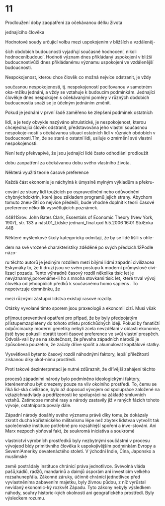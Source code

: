 # 11

Prodloužení doby zaopatření za očekávanou délku života

jednajícího člověka

Hodnotové soudy určující volbu mezi uspokojením v bližších a vzdáleněj-

ších obdobích budoucnosti vyjadřují současné hodnocení, nikoli hodnoceníbudoucí. Hodnotí význam dnes přikládaný uspokojení v bližší budoucnostivůči dnes přikládanému významu uspokojení ve vzdálenější budoucnosti.

Nespokojenost, kterou chce člověk co možná nejvíce odstranit, je vždy

současnou nespokojeností, tj. nespokojeností pociťovanou v samotném oka-mžiku jednání, a vždy se vztahuje k budoucím podmínkám. Jednající člověkje dnes nespokojen s očekávanými poměry v různých obdobích budoucnostia snaží se je účelným jednáním změnit.

Pokud je jednání v první řadě zaměřeno ke zlepšení podmínek ostatních

lidí, a je tedy obvykle nazýváno altruistické, je nespokojenost, kterou chcejednající člověk odstranit, představována jeho vlastní současnou nespokoje-ností s očekávanou situací ostatních lidí v různých obdobích v budoucnosti.Tím, že se stará o ostatní lidi, usiluje o zmírnění své vlastní nespokojenosti.

Není tedy překvapivé, že jsou jednající lidé často odhodláni prodloužit

dobu zaopatření za očekávanou dobu svého vlastního života.

Některá využití teorie časové preference

Každá část ekonomie je náchylná k úmyslně mylným výkladům a překru-

cování ze strany lidí toužících po ospravedlnění nebo odůvodnění chybnýchdoktrín, které jsou základem programů jejich strany. Abychom tomuto zneu-žití co nejvíce předešli, bude vhodné doplnit k teorii časové preference něko-lik vysvětlujících poznámek.

44811Srov. John Bates Clark, Essentials of Economic Theory (New York, 1907), str. 133 a násl.01_Lidske jednani_final.qxd 5.5.2006 16:01 StrÆnka 448

Některé myšlenkové školy kategoricky odmítají, že by se lidé lišili s ohle-

dem na své vrozené charakteristiky zděděné po svých předcích.12Podle názo-

ru těchto autorů je jediným rozdílem mezi bílými lidmi západní civilizacea Eskymáky to, že ti druzí jsou ve svém postupu k moderní průmyslové civi-lizaci pozadu. Tento výhradně časový rozdíl několika tisíc let je nevýznamný,porovnáme-li ho s mnoha stovkami tisíc let, které trval vývoj člověka od jehoopičích předků k současnému homo sapiens . To nepotvrzuje domněnku, že

mezi různými zástupci lidstva existují rasové rozdíly.

Otázky vyvolané tímto sporem jsou praxeologii a ekonomii cizí. Musí však

přijmout preventivní opatření pro případ, že by byly předpojatým přístupemzapleteny do tohoto střetu protichůdných idejí. Pokud by fanatičtí odpůrcinauky moderní genetiky nebyli zcela nevzdělaní v oblasti ekonomie, jistě byse pokusili obrátit teorii časové preference ve svůj vlastní prospěch. Odvolá-vali by se na skutečnost, že převaha západních národů je způsobena pouzetím, že začaly dříve spořit a akumulovat kapitálové statky.

Vysvětlovali bytento časový rozdíl náhodnými faktory, lepší příležitostí získanou díky okol-nímu prostředí.

Proti takové dezinterpretaci je nutné zdůraznit, že dřívější zahájení těchto

procesů západními národy bylo podmíněno ideologickými faktory, kterénemohou být omezeny pouze na vliv okolního prostředí. To, čemu se říká lid-ská civilizace, bylo až doposud vývojem od spolupráce založené na vztazíchnadvlády a podřízenosti ke spolupráci na základě smluvních vztahů. Zatímcose mnohé rasy a národy zastavily již v raných fázích tohoto vývoje, ostatnípostupovaly dále.

Západní národy dosáhly svého významu právě díky tomu,že dokázaly zkrotit ducha kořistnického militarismu lépe než zbytek lidstvaa vytvořit tak společenské instituce potřebné pro rozsáhlejší spoření a inve-stování. Ani Marx nezpoch ybňoval fakt, že soukromá iniciativa a soukromé

vlastnictví výrobních prostředků byly nezbytnými součástmi v procesu vývojeod bídy primitivního člověka k uspokojivějším podmínkám Evropy a SeverníAmeriky devatenáctého století. V ýchodní Indie, Čína, Japonsko a muslimské

země postrádaly instituce chránící práva jednotlivce. Svévolná vláda pašů,kádíů, rádžů, mandarínů a daimjů úsporám ani investicím velkého rozsahunepřála. Zákonné záruky, účinně chránící jednotlivce před vyvlastněníma zabavením majetku, byly živnou půdou, z níž vyrůstal nevídaný ekonomic-ký rozkvět Západu. Tyto zákony nebyly výsledkem náhody, souhry historic-kých okolností ani geografického prostředí. Byly výsledkem rozumu.
